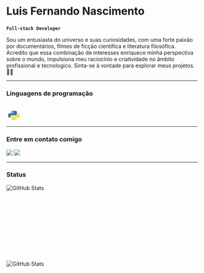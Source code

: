 # Luis Fernando Nascimento

**`Full-stack Developer`**

Sou um entusiasta do universo e suas curiosidades, com uma forte paixão por documentários, filmes de ficção científica e literatura filosófica. Acredito que essa combinação de interesses enriquece minha perspectiva sobre o mundo, impulsiona meu raciocínio e criatividade no âmbito profissional e tecnologico. Sinta-se à vontade para explorar meus projetos. 🚀✨

---

### Linguagens de programação
<div style="display: inline_block"><br>
<img align="center" alt="Luisantz-Python" height="30" width="40" src="https://raw.githubusercontent.com/devicons/devicon/master/icons/python/python-original.svg">
   </div>

   ---

### Entre em contato comigo
<div> 
   <a href = "mailto:contatoluis.fnascimento@gmail.com"><img src="https://img.shields.io/badge/-Gmail-%23333?style=for-the-badge&logo=gmail&logoColor=red" target="_"></a>
   <a href="https://www.linkedin.com/in/luis-fernando-nascimento-6b52a2128/" target="_blank"><img src="https://img.shields.io/badge/-LinkedIn-%230077B5?style=for-the-badge&logo=linkedin&logoColor=white" target="_blank"></a> 
 </div>

---

### Status
<p>
   <img 
     align="left" 
     alt="GitHub Stats" 
     height="200" 
     width="400"
     style="padding-right: 10px;" 
     src="https://github-readme-stats.vercel.app/api?username=luisantz&show_icons=true&theme=dark&include_all_commits=true&locale=pt-br" 
   />
 
 <img 
       align="left" 
       alt="GitHub Stats" 
       height="200" 
       width="400"
       src="https://github-readme-stats.vercel.app/api/top-langs/?username=luisantz&theme=dark&layout=compact&custom_title=Tecnologias&langs_count=9" 
   />
 
 </p>

 
